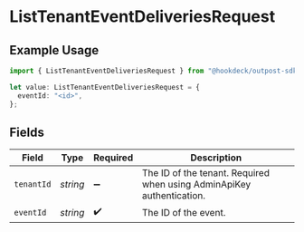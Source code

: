# ListTenantEventDeliveriesRequest

## Example Usage

```typescript
import { ListTenantEventDeliveriesRequest } from "@hookdeck/outpost-sdk/models/operations";

let value: ListTenantEventDeliveriesRequest = {
  eventId: "<id>",
};
```

## Fields

| Field                                                                 | Type                                                                  | Required                                                              | Description                                                           |
| --------------------------------------------------------------------- | --------------------------------------------------------------------- | --------------------------------------------------------------------- | --------------------------------------------------------------------- |
| `tenantId`                                                            | *string*                                                              | :heavy_minus_sign:                                                    | The ID of the tenant. Required when using AdminApiKey authentication. |
| `eventId`                                                             | *string*                                                              | :heavy_check_mark:                                                    | The ID of the event.                                                  |